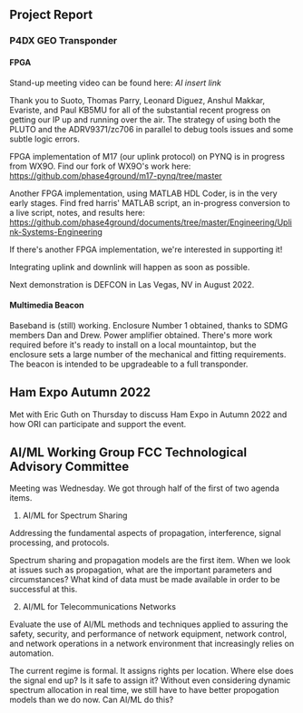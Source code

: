 ## Project Report

### P4DX GEO Transponder 

#### FPGA

Stand-up meeting video can be found here: _AI insert link_

Thank you to Suoto, Thomas Parry, Leonard Diguez, Anshul Makkar, Evariste, and Paul KB5MU for all of the substantial recent progress on getting our IP up and running over the air. The strategy of using both the PLUTO and the ADRV9371/zc706 in parallel to debug tools issues and some subtle logic errors. 

FPGA implementation of M17 (our uplink protocol) on PYNQ is in progress from WX9O. Find our fork of WX9O's work here: https://github.com/phase4ground/m17-pynq/tree/master

Another FPGA implementation, using MATLAB HDL Coder, is in the very early stages. Find fred harris' MATLAB script, an in-progress conversion to a live script, notes, and results here: https://github.com/phase4ground/documents/tree/master/Engineering/Uplink-Systems-Engineering

If there's another FPGA implementation, we're interested in supporting it!

Integrating uplink and downlink will happen as soon as possible. 

Next demonstration is DEFCON in Las Vegas, NV in August 2022. 

#### Multimedia Beacon

Baseband is (still) working. Enclosure Number 1 obtained, thanks to SDMG members Dan and Drew. Power amplifier obtained. There's more work required before it's ready to install on a local mountaintop, but the enclosure sets a large number of the mechanical and fitting requirements. The beacon is intended to be upgradeable to a full transponder. 

## Ham Expo Autumn 2022

Met with Eric Guth on Thursday to discuss Ham Expo in Autumn 2022 and how ORI can participate and support the event.

## AI/ML Working Group FCC Technological Advisory Committee

Meeting was Wednesday. We got through half of the first of two agenda items. 

1. AI/ML for Spectrum Sharing

Addressing the fundamental aspects of propagation, interference, signal processing, and protocols.

Spectrum sharing and propagation models are the first item. When we look at issues such as propagation, what are the important parameters and circumstances? What kind of data must be made available in order to be successful at this.

2. AI/ML for Telecommunications Networks

Evaluate the use of AI/ML methods and techniques applied to assuring the safety, security, and performance of network equipment, network control, and network operations in a network environment that increasingly relies on automation.

The current regime is formal. It assigns rights per location. Where else does the signal end up? Is it safe to assign it? Without even considering dynamic spectrum allocation in real time, we still have to have better propogation models than we do now. Can AI/ML do this?

